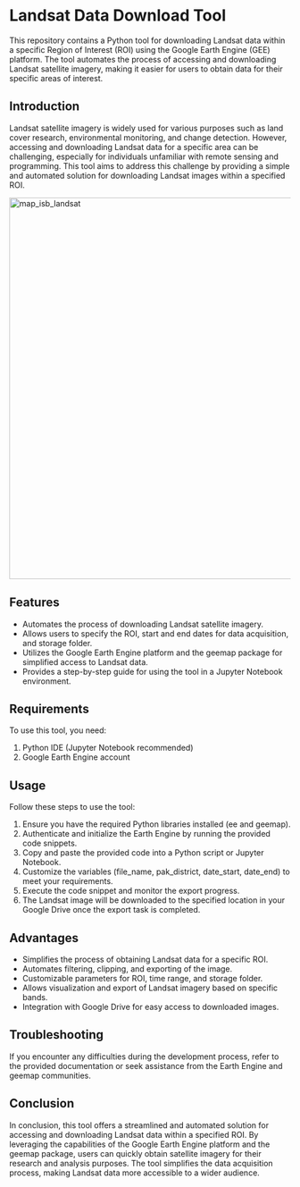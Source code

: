 # Landsat Data Download Tool

This repository contains a Python tool for downloading Landsat data within a specific Region of Interest (ROI) using the Google Earth Engine (GEE) platform. The tool automates the process of accessing and downloading Landsat satellite imagery, making it easier for users to obtain data for their specific areas of interest.

## Introduction

Landsat satellite imagery is widely used for various purposes such as land cover research, environmental monitoring, and change detection. However, accessing and downloading Landsat data for a specific area can be challenging, especially for individuals unfamiliar with remote sensing and programming. This tool aims to address this challenge by providing a simple and automated solution for downloading Landsat images within a specified ROI.

<img width="683" alt="map_isb_landsat" src="https://github.com/Saad-Bin-Tariq/LandSat_img_download_script/assets/87191427/93cda0fd-2179-455f-a626-fe63c3aba6fb">


## Features

- Automates the process of downloading Landsat satellite imagery.
- Allows users to specify the ROI, start and end dates for data acquisition, and storage folder.
- Utilizes the Google Earth Engine platform and the geemap package for simplified access to Landsat data.
- Provides a step-by-step guide for using the tool in a Jupyter Notebook environment.

## Requirements

To use this tool, you need:
1. Python IDE (Jupyter Notebook recommended)
2. Google Earth Engine account

## Usage

Follow these steps to use the tool:
1. Ensure you have the required Python libraries installed (ee and geemap).
2. Authenticate and initialize the Earth Engine by running the provided code snippets.
3. Copy and paste the provided code into a Python script or Jupyter Notebook.
4. Customize the variables (file_name, pak_district, date_start, date_end) to meet your requirements.
5. Execute the code snippet and monitor the export progress.
6. The Landsat image will be downloaded to the specified location in your Google Drive once the export task is completed.

## Advantages

- Simplifies the process of obtaining Landsat data for a specific ROI.
- Automates filtering, clipping, and exporting of the image.
- Customizable parameters for ROI, time range, and storage folder.
- Allows visualization and export of Landsat imagery based on specific bands.
- Integration with Google Drive for easy access to downloaded images.

## Troubleshooting

If you encounter any difficulties during the development process, refer to the provided documentation or seek assistance from the Earth Engine and geemap communities.

## Conclusion

In conclusion, this tool offers a streamlined and automated solution for accessing and downloading Landsat data within a specified ROI. By leveraging the capabilities of the Google Earth Engine platform and the geemap package, users can quickly obtain satellite imagery for their research and analysis purposes. The tool simplifies the data acquisition process, making Landsat data more accessible to a wider audience.
